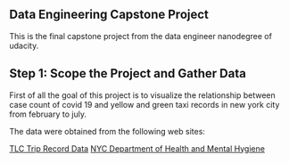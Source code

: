 ## Data Engineering Capstone Project

This is the final capstone project from the 
data engineer nanodegree of udacity. 

## Step 1: Scope the Project and Gather Data

First of all the goal of this project is to visualize the 
relationship between case count of covid 19 and 
yellow and  green taxi records in new york city 
from february to july.

The data were obtained from the following web sites:

[TLC Trip Record Data](https://www1.nyc.gov/site/tlc/about/tlc-trip-record-data.page)
[NYC Department of Health and Mental Hygiene](https://github.com/nychealth/coronavirus-data)
 
